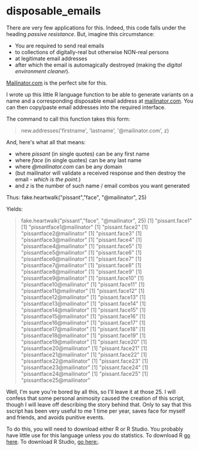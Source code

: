 # disposable_emails
There are very few applications for this. Indeed, this code falls under the heading *passive resistance*. But, imagine this circumstance:
* You are required to send real emails 
* to collections of digitally-real but otherwise NON-real persons 
* at legitimate email addresses 
* after which the email is automagically destroyed (making the *digital environment cleaner*). 

[Mailinator.com](http://www.mailinator.com) is the perfect site for this.

I wrote up this little R language function to be able to generate 
variants on a name and a corresponding disposable email address at [mailinator.com](http://www.mailinator.com). 
You can then copy/paste email addresses into the required interface.

The command to call this function takes this form:  
>new.addresses('firstname', 'lastname', '@mailinator.com', z)

And, here's what all that means:
* where *pissant* (in single quotes) can be any first name 
* where *face* (in single quotes) can be any last name
* where *@mailinator.com* can be any domain 
* (but mailinator will validate a received response and then destroy the email - *which is the point*.)
* and *z* is the number of such name / email combos you want generated

Thus:
fake.heartwalk("pissant","face", "@mailinator", 25)

Yields:
> fake.heartwalk("pissant","face", "@mailinator", 25)
[1] "pissant.face1"
[1] "pissantface1@mailinator"
[1] "pissant.face2"
[1] "pissantface2@mailinator"
[1] "pissant.face3"
[1] "pissantface3@mailinator"
[1] "pissant.face4"
[1] "pissantface4@mailinator"
[1] "pissant.face5"
[1] "pissantface5@mailinator"
[1] "pissant.face6"
[1] "pissantface6@mailinator"
[1] "pissant.face7"
[1] "pissantface7@mailinator"
[1] "pissant.face8"
[1] "pissantface8@mailinator"
[1] "pissant.face9"
[1] "pissantface9@mailinator"
[1] "pissant.face10"
[1] "pissantface10@mailinator"
[1] "pissant.face11"
[1] "pissantface11@mailinator"
[1] "pissant.face12"
[1] "pissantface12@mailinator"
[1] "pissant.face13"
[1] "pissantface13@mailinator"
[1] "pissant.face14"
[1] "pissantface14@mailinator"
[1] "pissant.face15"
[1] "pissantface15@mailinator"
[1] "pissant.face16"
[1] "pissantface16@mailinator"
[1] "pissant.face17"
[1] "pissantface17@mailinator"
[1] "pissant.face18"
[1] "pissantface18@mailinator"
[1] "pissant.face19"
[1] "pissantface19@mailinator"
[1] "pissant.face20"
[1] "pissantface20@mailinator"
[1] "pissant.face21"
[1] "pissantface21@mailinator"
[1] "pissant.face22"
[1] "pissantface22@mailinator"
[1] "pissant.face23"
[1] "pissantface23@mailinator"
[1] "pissant.face24"
[1] "pissantface24@mailinator"
[1] "pissant.face25"
[1] "pissantface25@mailinator"

Well, I'm sure you're bored by all this, so I'll leave it at those 25. I will confess that some personal animosity caused the creation of this script, though I will leave off describing the story behind that. Only to say that this sscript has been very useful to me 1 time per year, saves face for myself and friends, and avoids punitive events. 

To do this, you will need to download either R or R Studio. You probably 
have little use for this language unless you do statistics. 
To download R [go here](https://www.r-project.org/). To download R Studio, 
[go here:](https://www.rstudio.com/products/rstudio/download/). 

